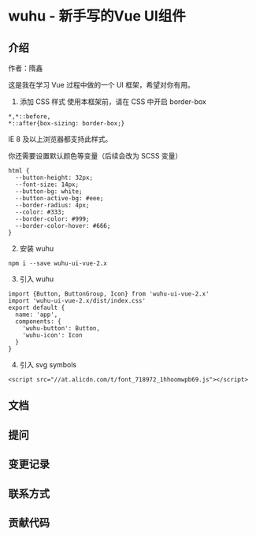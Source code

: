 # wuhu - 新手写的Vue UI组件

## 介绍

作者：隋鑫

这是我在学习 Vue 过程中做的一个 UI 框架，希望对你有用。


1. 添加 CSS 样式
  使用本框架前，请在 CSS 中开启 border-box

  ```
  *,*::before,
  *::after{box-sizing: border-box;}
  ```
  IE 8 及以上浏览器都支持此样式。

  你还需要设置默认颜色等变量（后续会改为 SCSS 变量）
  ```
  html {
    --button-height: 32px;
    --font-size: 14px;
    --button-bg: white;
    --button-active-bg: #eee;
    --border-radius: 4px;
    --color: #333;
    --border-color: #999;
    --border-color-hover: #666;
  }
  ```

2. 安装 wuhu
  ```
  npm i --save wuhu-ui-vue-2.x
  ```
3. 引入 wuhu
  ```
  import {Button, ButtonGroup, Icon} from 'wuhu-ui-vue-2.x'
  import 'wuhu-ui-vue-2.x/dist/index.css'
  export default {
    name: 'app',
    components: {
      'wuhu-button': Button,
      'wuhu-icon': Icon
    }
  }
  ```
4. 引入 svg symbols
  ```
  <script src="//at.alicdn.com/t/font_718972_1hhoomwpb69.js"></script>
  ```


## 文档

## 提问

## 变更记录

## 联系方式

## 贡献代码